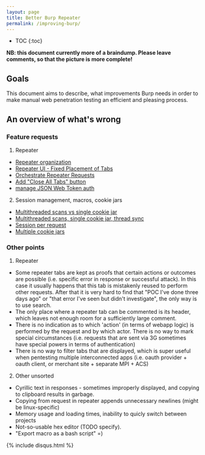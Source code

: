 ```yaml
---
layout: page
title: Better Burp Repeater
permalink: /improving-burp/
---
```


* TOC
{:toc}

__NB: this document currently more of a braindump. Please leave comments, so that the picture is more complete!__

## Goals ##

This document aims to describe, what improvements Burp needs in order to make manual web penetration testing an efficient and pleasing process.

## An overview of what's wrong ##

### Feature requests ###

1. Repeater
 * [Repeater organization](https://support.portswigger.net/customer/portal/questions/16767283-repeater-organization)
 * [Repeater UI - Fixed Placement of Tabs](https://support.portswigger.net/customer/portal/questions/11886952-repeater-ui-fixed-placement-of-tabs)
 * [Orchestrate Repeater Requests](https://support.portswigger.net/customer/portal/questions/16272678-orchestrate-repeater-requests)
 * [Add "Close All Tabs" button](https://support.portswigger.net/customer/portal/questions/12936757-add-close-all-tabs-button-to-the-repeaster)
 * [manage JSON Web Token auth](https://support.portswigger.net/customer/portal/questions/12941042-how-do-i-manage-json-web-token-auth-in-burp-)
2. Session management, macros, cookie jars
 * [Multithreaded scans vs single cookie jar](https://support.portswigger.net/customer/portal/questions/14319714-session-management)
 * [Multithreaded scans, single cookie jar, thread sync](https://support.portswigger.net/customer/portal/questions/14386607-burp-session-handling-in-multiple-scanner-threads)
 * [Session per request](https://support.portswigger.net/customer/portal/questions/16834096-generate-cookie-session-per-request-intruder)
 * [Multiple cookie jars](https://support.portswigger.net/customer/portal/questions/16318844-multiple-cookie-jars)

### Other points ###

1. Repeater
 * Some repeater tabs are kept as proofs that certain actions or outcomes are possible (i.e. specific error in response or successful attack).
In this case it usually happens that this tab is mistakenly reused to perform other requests. After that it is very hard to find that "POC I've done three days ago" or "that error I've seen but didn't investigate", the only way is to use search.
 * The only place where a repeater tab can be commented is its header, which leaves not enough room for a sufficiently large comment.
 * There is no indication as to which 'action' (in terms of webapp logic) is performed by the request and by which actor. There is no way to mark special circumstances (i.e. requests that are sent via 3G sometimes have special powers in terms of authentication)
 * There is no way to filter tabs that are displayed, which is super useful when pentesting multiple interconnected apps (i.e. oauth provider + oauth client, or merchant site + separate MPI + ACS)

2. Other unsorted
 * Cyrillic text in responses - sometimes improperly displayed, and copying to clipboard results in garbage.
 * Copying from request in repeater appends unnecessary newlines (might be linux-specific)
 * Memory usage and loading times, inability to quicly switch between projects
 * Not-so-usable hex editor (TODO specify).
 * "Export macro as a bash script" =)


{% include disqus.html %}
